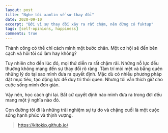 ```yaml
---
layout: post
title: "Nghe tôi xamlin về sự thay đổi"
date: 2020-09-10
excerpt: "Bởi vì sự thay đổi xảy ra rất chậm, nên đừng có fuktup"
tags: [self-opinions, happiness]
comments: true
---
```


Thành công có thể chỉ cách mình một bước chân. 
Một cơ hội sẽ đến bên cạch và hỏi tôi có làm hay không?

Tuy nhiên cho đến lúc đó, mọi thứ diễn ra rất chậm rãi. Những nỗ lực đều thường không mang đến sự thay đổi rõ ràng.
Tâm trí mỏi mệt và bẫng quên những lý do tại sao mình đưa ra quyết định. Mặc dù có nhiều phương pháp đặt mục tiêu, tạo động lực để duy trì thói quen. Nhưng tôi vẫn thích giử cho cuộc sống mình đơn giản.

Vậy nên, học cách ghi lại. Bất cứ quyết định nào mình đưa ra trong đời đều mang một ý nghĩa nào đó.

Con đường tôi đi là những trãi nghiệm sự tự do và chặng cuối là một cuộc sống hạnh phúc và thịnh vượng.

> https://kitokip.github.io/
